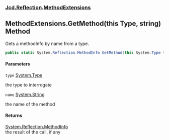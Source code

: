 ### [Jcd.Reflection](Jcd.Reflection.md 'Jcd.Reflection').[MethodExtensions](Jcd.Reflection.MethodExtensions.md 'Jcd.Reflection.MethodExtensions')

## MethodExtensions.GetMethod(this Type, string) Method

Gets a methodInfo by name from a type.

```csharp
public static System.Reflection.MethodInfo GetMethod(this System.Type type, string name);
```

#### Parameters

<a name='Jcd.Reflection.MethodExtensions.GetMethod(thisSystem.Type,string).type'></a>

`type` [System.Type](https://docs.microsoft.com/en-us/dotnet/api/System.Type 'System.Type')

the type to interrogate

<a name='Jcd.Reflection.MethodExtensions.GetMethod(thisSystem.Type,string).name'></a>

`name` [System.String](https://docs.microsoft.com/en-us/dotnet/api/System.String 'System.String')

the name of the method

#### Returns

[System.Reflection.MethodInfo](https://docs.microsoft.com/en-us/dotnet/api/System.Reflection.MethodInfo 'System.Reflection.MethodInfo')  
the result of the call, if any